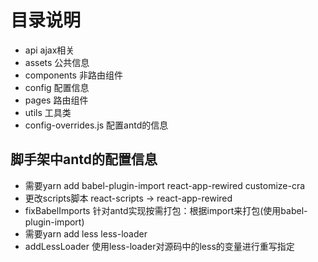 # 目录说明
* api ajax相关
* assets 公共信息
* components 非路由组件
* config 配置信息
* pages 路由组件
* utils 工具类
* config-overrides.js 配置antd的信息
## 脚手架中antd的配置信息
* 需要yarn add babel-plugin-import react-app-rewired customize-cra
* 更改scripts脚本 react-scripts -> react-app-rewired
* fixBabelImports 针对antd实现按需打包：根据import来打包(使用babel-plugin-import)
* 需要yarn add less less-loader
* addLessLoader 使用less-loader对源码中的less的变量进行重写指定
